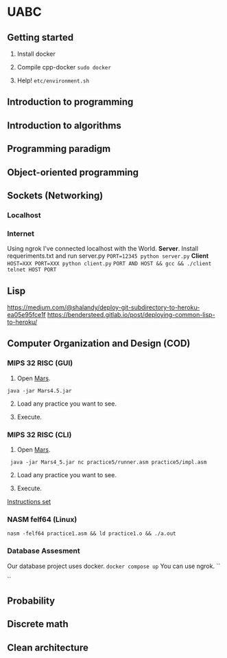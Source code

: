 # UABC

## Getting started
1. Install docker
2. Compile cpp-docker
``
    sudo docker 
``

3. Help!
``
etc/environment.sh
``

## Introduction to programming

## Introduction to algorithms

## Programming paradigm

## Object-oriented programming

## Sockets (Networking)
### Localhost

### Internet
Using ngrok I've connected localhost with the World.
**Server**. Install requeriments.txt and run server.py
``PORT=12345 python server.py``
**Client**
``HOST=XXX PORT=XXX python client.py``
``PORT AND HOST && gcc && ./client``
``telnet HOST PORT``

## Lisp
https://medium.com/@shalandy/deploy-git-subdirectory-to-heroku-ea05e95fce1f
https://bendersteed.gitlab.io/post/deploying-common-lisp-to-heroku/

## Computer Organization and Design (COD)
### MIPS 32 RISC (GUI)
1. Open [Mars](http://courses.missouristate.edu/kenvollmar/mars/index.htm).

`` java -jar Mars4.5.jar ``

2. Load any practice you want to see.

3. Execute.

### MIPS 32 RISC (CLI)
1. Open [Mars](http://courses.missouristate.edu/kenvollmar/mars/index.htm).

`` java -jar Mars4_5.jar nc practice5/runner.asm practice5/impl.asm``

2. Load any practice you want to see.

3. Execute.

[Instructions set](https://uweb.engr.arizona.edu/~ece369/Resources/spim/MIPSReference.pdf)


### NASM felf64 (Linux)
``
   nasm -felf64 practice1.asm && ld practice1.o && ./a.out
``

### Database Assesment 
Our database project uses docker.
``
  docker compose up
``
You can use ngrok.
``

``

## Probability

## Discrete math

## Clean architecture

[Mars]: http://courses.missouristate.edu/kenvollmar/mars/index.htm
